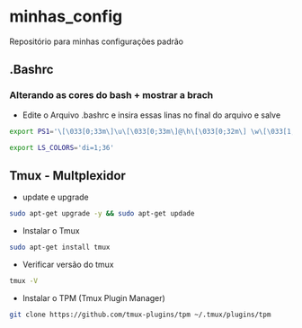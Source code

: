 # minhas_config
Repositório para minhas configurações padrão


## .Bashrc 
### Alterando as cores do bash + mostrar a brach 

- Edite o Arquivo .bashrc e insira essas linas no final do arquivo e salve

```bash
export PS1='\[\033[0;33m\]\u\[\033[0;33m\]@\h\[\033[0;32m\] \w\[\033[1;31m\]$(__git_ps1 " (%s)")\[\033[0;32m\]$\[\033[00m\] '
```
```bash
export LS_COLORS='di=1;36'
```

## Tmux - Multplexidor 

- update e upgrade
  
```bash
sudo apt-get upgrade -y && sudo apt-get updade
```

- Instalar o Tmux
  
```bash
sudo apt-get install tmux 
```

- Verificar versão do tmux 
  
```bash
tmux -V
```

- Instalar o TPM (Tmux Plugin Manager)
  
```bash
git clone https://github.com/tmux-plugins/tpm ~/.tmux/plugins/tpm
```








```
```
